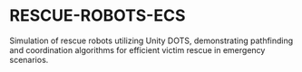 # RESCUE-ROBOTS-ECS
 Simulation of rescue robots utilizing Unity DOTS, demonstrating pathfinding and coordination algorithms for efficient victim rescue in emergency scenarios.
